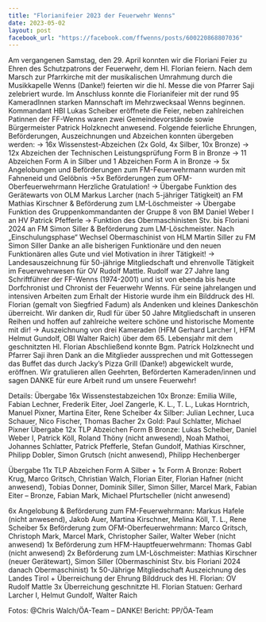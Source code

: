 ```yaml
---
title: "Florianifeier 2023 der Feuerwehr Wenns"
date: 2023-05-02
layout: post
facebook_url: "https://facebook.com/ffwenns/posts/600220868807036"
---
```


Am vergangenen Samstag, den 29. April konnten wir die Floriani Feier zu Ehren des Schutzpatrons der Feuerwehr, dem Hl. Florian feiern. Nach dem Marsch zur Pfarrkirche mit der musikalischen Umrahmung durch die Musikkapelle Wenns (Danke!) feierten wir die hl. Messe die von Pfarrer Saji zelebriert wurde. Im Anschluss konnte die Florianifeier mit der rund 95 KameradInnen starken Mannschaft im Mehrzwecksaal Wenns beginnen. Kommandant HBI Lukas Scheiber eröffnete die Feier, neben zahlreichen Patinnen der FF-Wenns waren zwei Gemeindevorstände sowie Bürgermeister Patrick Holzknecht anwesend. Folgende feierliche Ehrungen, Beförderungen, Auszeichnungen und Abzeichen konnten übergeben werden:
-> 16x Wissenstest-Abzeichen (2x Gold, 4x Silber, 10x Bronze)
-> 12x Abzeichen der Technischen Leistungsprüfung Form B in Bronze
-> 11 Abzeichen Form A in Silber und 1 Abzeichen Form A in Bronze
-> 5x Angelobungen und Beförderungen zum FM-Feuerwehrmann wurden mit Fahneneid und Gelöbnis
->5x Beförderungen zum OFM-Oberfeuerwehrmann
Herzliche Gratulation!
-> Übergabe Funktion des Gerätewarts von OLM Markus Larcher (nach 5-jähriger Tätigkeit) an FM Mathias Kirschner & Beförderung zum LM-Löschmeister
-> Übergabe Funktion des Gruppenkommandanten der Gruppe 8 von BM Daniel Weber I an HV Patrick Pfefferle
-> Funktion des Obermaschinisten Stv. bis Floriani 2024 an FM Simon Siller & Beförderung zum LM-Löschmeister. Nach „Einschulungsphase“ Wechsel Obermaschinist von HLM Martin Siller zu FM Simon Siller
Danke an alle bisherigen Funktionäre und den neuen Funktionären alles Gute und viel Motivation in ihrer Tätigkeit!
-> Landesauszeichnung für 50-jährige Mitgliedschaft und ehrenvolle Tätigkeit im Feuerwehrwesen für OV Rudolf Mattle. Rudolf war 27 Jahre lang Schriftführer der FF-Wenns (1974-2001) und ist von ebenda bis heute Dorfchronist und Chronist der Feuerwehr Wenns. Für seine jahrelangen und intensiven Arbeiten zum Erhalt der Historie wurde ihm ein Bilddruck des Hl. Florian (gemalt von Siegfried Fadum) als Andenken und kleines Dankeschön überreicht. Wir danken dir, Rudl für über 50 Jahre Mitgliedschaft in unseren Reihen und hoffen auf zahlreiche weitere schöne und historische Momente mit dir! 
-> Auszeichnung von drei Kameraden (HFM Gerhard Larcher I, HFM Helmut Gundolf, OBI Walter Raich) über dem 65. Lebensjahr mit dem geschnitzten Hl. Florian 
Abschließend konnte Bgm. Patrick Holzknecht und Pfarrer Saji ihren Dank an die Mitglieder aussprechen und mit Gottessegen das Buffet das durch Jacky’s Pizza Grill (Danke!) abgewickelt wurde, eröffnen. 
Wir gratulieren allen Geehrten, Beförderten Kameraden/innen und sagen DANKE für eure Arbeit rund um unsere Feuerwehr! 

Details: 
Übergabe 16x Wissenstestabzeichen 
10x Bronze: Emilia Wille, Fabian Lechner, Frederik Eiter, Joel Zangerle, K. L., T. L., Lukas Horntrich, Manuel Pixner, Martina Eiter, Rene Scheiber
4x Silber: Julian Lechner, Luca Schauer, Nico Fischer, Thomas Bacher
2x Gold: Paul Schlatter, Michael Pixner
Übergabe 12x TLP Abzeichen Form B Bronze: Lukas Scheiber, Daniel Weber I, Patrick Köll, Roland Thöny (nicht anwesend), Noah Mathoi, Johannes Schlatter, Patrick Pfefferle, Stefan Gundolf, Mathias Kirschner, Philipp Dobler, Simon Grutsch (nicht anwesend), Philipp Hechenberger

Übergabe 11x TLP Abzeichen Form A Silber + 1x Form A Bronze: Robert Krug, Marco Gritsch, Christian Walch, Florian Eiter, Florian Hafner (nicht anwesend), Tobias Donner, Dominik Siller, Simon Siller, Marcel Mark, Fabian Eiter – Bronze, Fabian Mark, Michael Pfurtscheller (nicht anwesend)

6x Angelobung & Beförderung zum FM-Feuerwehrmann: Markus Hafele (nicht anwesend), Jakob Auer, Martina Kirschner, Melina Köll, T. L., Rene Scheiber 
5x Beförderung zum OFM-Oberfeuerwehrmann: Marco Gritsch, Christoph Mark, Marcel Mark, Christopher Sailer, Walter Weber (nicht anwesend)
1x Beförderung zum HFM-Hauptfeuerwehrmann: Thomas Gabl (nicht anwesend)
2x Beförderung zum LM-Löschmeister: Mathias Kirschner (neuer Gerätewart), Simon Siller (Obermaschinist Stv. bis Floriani 2024 danach Obermaschinist)
1x 50-Jährige Mitgliedschaft Auszeichnung des Landes Tirol + Überreichung der Ehrung Bilddruck des Hl. Florian: OV Rudolf Mattle
3x Überreichung geschnitzte Hl. Florian Statuen: Gerhard Larcher I, Helmut Gundolf, Walter Raich

 

Fotos: @Chris Walch/ÖA-Team – DANKE!
Bericht: PP/ÖA-Team